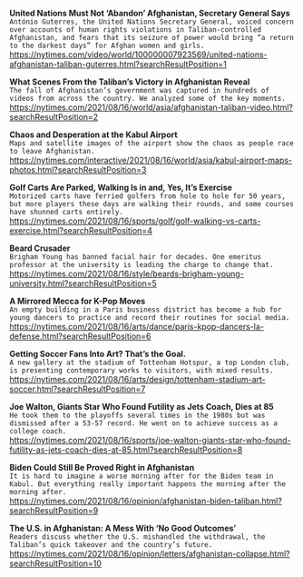 **United Nations Must Not ‘Abandon’ Afghanistan, Secretary General Says**\
`António Guterres, the United Nations Secretary General, voiced concern over accounts of human rights violations in Taliban-controlled Afghanistan, and fears that its seizure of power would bring “a return to the darkest days” for Afghan women and girls.`\
https://nytimes.com/video/world/100000007923569/united-nations-afghanistan-taliban-guterres.html?searchResultPosition=1

**What Scenes From the Taliban’s Victory in Afghanistan Reveal**\
`The fall of Afghanistan’s government was captured in hundreds of videos from across the country. We analyzed some of the key moments.`\
https://nytimes.com/2021/08/16/world/asia/afghanistan-taliban-video.html?searchResultPosition=2

**Chaos and Desperation at the Kabul Airport**\
`Maps and satellite images of the airport show the chaos as people race to leave Afghanistan.`\
https://nytimes.com/interactive/2021/08/16/world/asia/kabul-airport-maps-photos.html?searchResultPosition=3

**Golf Carts Are Parked, Walking Is in and, Yes, It’s Exercise**\
`Motorized carts have ferried golfers from hole to hole for 50 years, but more players these days are walking their rounds, and some courses have shunned carts entirely.`\
https://nytimes.com/2021/08/16/sports/golf/golf-walking-vs-carts-exercise.html?searchResultPosition=4

**Beard Crusader**\
`Brigham Young has banned facial hair for decades. One emeritus professor at the university is leading the charge to change that.`\
https://nytimes.com/2021/08/16/style/beards-brigham-young-university.html?searchResultPosition=5

**A Mirrored Mecca for K-Pop Moves**\
`An empty building in a Paris business district has become a hub for young dancers to practice and record their routines for social media.`\
https://nytimes.com/2021/08/16/arts/dance/paris-kpop-dancers-la-defense.html?searchResultPosition=6

**Getting Soccer Fans Into Art? That’s the Goal.**\
`A new gallery at the stadium of Tottenham Hotspur, a top London club, is presenting contemporary works to visitors, with mixed results.`\
https://nytimes.com/2021/08/16/arts/design/tottenham-stadium-art-soccer.html?searchResultPosition=7

**Joe Walton, Giants Star Who Found Futility as Jets Coach, Dies at 85**\
`He took them to the playoffs several times in the 1980s but was dismissed after a 53-57 record. He went on to achieve success as a college coach.`\
https://nytimes.com/2021/08/16/sports/joe-walton-giants-star-who-found-futility-as-jets-coach-dies-at-85.html?searchResultPosition=8

**Biden Could Still Be Proved Right in Afghanistan**\
`It is hard to imagine a worse morning after for the Biden team in Kabul. But everything really important happens the morning after the morning after.`\
https://nytimes.com/2021/08/16/opinion/afghanistan-biden-taliban.html?searchResultPosition=9

**The U.S. in Afghanistan: A Mess With ‘No Good Outcomes’**\
`Readers discuss whether the U.S. mishandled the withdrawal, the Taliban’s quick takeover and the country’s future.`\
https://nytimes.com/2021/08/16/opinion/letters/afghanistan-collapse.html?searchResultPosition=10

